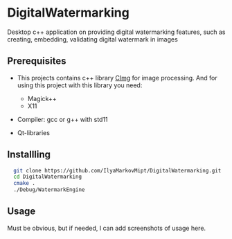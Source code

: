 # DigitalWatermarking
Desktop c++ application on providing digital watermarking features, such as creating, embedding, validating digital watermark in images

## Prerequisites

* This projects contains c++ library [CImg](https://github.com/dtschump/CImg) for image processing. And for using this project with this library you need:
  * Magick++
  * X11

* Compiler: gcc or g++ with std11
* Qt-libraries

## Installling
``` bash
  git clone https://github.com/IlyaMarkovMipt/DigitalWatermarking.git
  cd DigitalWatermarking
  cmake .
  ./Debug/WatermarkEngine
```

## Usage

Must be obvious, but if needed, I can add screenshots of usage here.
